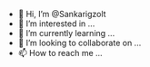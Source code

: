 - 👋 Hi, I’m @Sankarigzolt
- 👀 I’m interested in ...
- 🌱 I’m currently learning ...
- 💞️ I’m looking to collaborate on ...
- 📫 How to reach me ...

<!---
Sankarigzolt/Sankarigzolt is a ✨ special ✨ repository because its `README.md` (this file) appears on your GitHub profile.
You can click the Preview link to take a look at your changes.
--->
